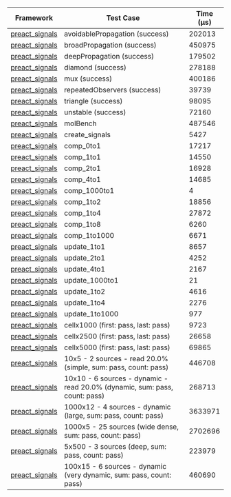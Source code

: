 | Framework | Test Case | Time (μs) |
| --- | --- | --- |
| [preact_signals](https://pub.dev/packages/preact_signals) | avoidablePropagation (success) | 202013 |
| [preact_signals](https://pub.dev/packages/preact_signals) | broadPropagation (success) | 450975 |
| [preact_signals](https://pub.dev/packages/preact_signals) | deepPropagation (success) | 179502 |
| [preact_signals](https://pub.dev/packages/preact_signals) | diamond (success) | 278188 |
| [preact_signals](https://pub.dev/packages/preact_signals) | mux (success) | 400186 |
| [preact_signals](https://pub.dev/packages/preact_signals) | repeatedObservers (success) | 39739 |
| [preact_signals](https://pub.dev/packages/preact_signals) | triangle (success) | 98095 |
| [preact_signals](https://pub.dev/packages/preact_signals) | unstable (success) | 72160 |
| [preact_signals](https://pub.dev/packages/preact_signals) | molBench | 487546 |
| [preact_signals](https://pub.dev/packages/preact_signals) | create_signals | 5427 |
| [preact_signals](https://pub.dev/packages/preact_signals) | comp_0to1 | 17217 |
| [preact_signals](https://pub.dev/packages/preact_signals) | comp_1to1 | 14550 |
| [preact_signals](https://pub.dev/packages/preact_signals) | comp_2to1 | 16928 |
| [preact_signals](https://pub.dev/packages/preact_signals) | comp_4to1 | 14685 |
| [preact_signals](https://pub.dev/packages/preact_signals) | comp_1000to1 | 4 |
| [preact_signals](https://pub.dev/packages/preact_signals) | comp_1to2 | 18856 |
| [preact_signals](https://pub.dev/packages/preact_signals) | comp_1to4 | 27872 |
| [preact_signals](https://pub.dev/packages/preact_signals) | comp_1to8 | 6260 |
| [preact_signals](https://pub.dev/packages/preact_signals) | comp_1to1000 | 6671 |
| [preact_signals](https://pub.dev/packages/preact_signals) | update_1to1 | 8657 |
| [preact_signals](https://pub.dev/packages/preact_signals) | update_2to1 | 4252 |
| [preact_signals](https://pub.dev/packages/preact_signals) | update_4to1 | 2167 |
| [preact_signals](https://pub.dev/packages/preact_signals) | update_1000to1 | 21 |
| [preact_signals](https://pub.dev/packages/preact_signals) | update_1to2 | 4616 |
| [preact_signals](https://pub.dev/packages/preact_signals) | update_1to4 | 2276 |
| [preact_signals](https://pub.dev/packages/preact_signals) | update_1to1000 | 977 |
| [preact_signals](https://pub.dev/packages/preact_signals) | cellx1000 (first: pass, last: pass) | 9723 |
| [preact_signals](https://pub.dev/packages/preact_signals) | cellx2500 (first: pass, last: pass) | 26658 |
| [preact_signals](https://pub.dev/packages/preact_signals) | cellx5000 (first: pass, last: pass) | 69865 |
| [preact_signals](https://pub.dev/packages/preact_signals) | 10x5 - 2 sources - read 20.0% (simple, sum: pass, count: pass) | 446708 |
| [preact_signals](https://pub.dev/packages/preact_signals) | 10x10 - 6 sources - dynamic - read 20.0% (dynamic, sum: pass, count: pass) | 268713 |
| [preact_signals](https://pub.dev/packages/preact_signals) | 1000x12 - 4 sources - dynamic (large, sum: pass, count: pass) | 3633971 |
| [preact_signals](https://pub.dev/packages/preact_signals) | 1000x5 - 25 sources (wide dense, sum: pass, count: pass) | 2702696 |
| [preact_signals](https://pub.dev/packages/preact_signals) | 5x500 - 3 sources (deep, sum: pass, count: pass) | 223979 |
| [preact_signals](https://pub.dev/packages/preact_signals) | 100x15 - 6 sources - dynamic (very dynamic, sum: pass, count: pass) | 460690 |
